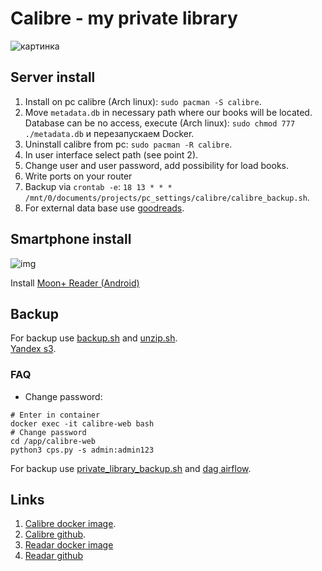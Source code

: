 # Calibre - my private library
![картинка](./img/main.png)

## Server install
1. Install on pc calibre (Arch linux): `sudo pacman -S calibre`.
1. Move `metadata.db` in necessary path where our books will be located. Database can be no access, execute (Arch linux): `sudo chmod 777 ./metadata.db` и перезапускаем Docker.
1. Uninstall calibre from pc: `sudo pacman -R calibre`.
1. In user interface select path (see point 2).
1. Change user and user password, add possibility for load books.
1. Write ports on your router
1. Backup via `crontab -e`: `18 13 * * * /mnt/0/documents/projects/pc_settings/calibre/calibre_backup.sh`.
1. For external data base use [goodreads](https://www.goodreads.com).

## Smartphone install
![img](https://play-lh.googleusercontent.com/DSZo9j5cd46iHJNg1WvqQUfxdOiufs4LEnKuwmiY4wzYS-enODO4pYQOEc9auExxkQ=w240-h480)

Install [Moon+ Reader (Android)](https://play.google.com/store/apps/details?id=com.flyersoft.moonreader&hl=ru&gl=US)

## Backup
For backup use [backup.sh](./backup.sh) and [unzip.sh](./unzip.sh).<br>
[Yandex s3](https://cloud.yandex.ru/docs/storage/tools/s3fs).

### FAQ
* Change password:
```
# Enter in container
docker exec -it calibre-web bash
# Change password
cd /app/calibre-web
python3 cps.py -s admin:admin123
```
For backup use [private_library_backup.sh](./private_library_backup.sh) and [dag airflow](https://github.com/VolokzhaninVadim/airflow/blob/main/dags/backup_s3.py).

## Links
1. [Calibre docker image](https://docs.linuxserver.io/images/docker-calibre-web).
1. [Calibre github](https://github.com/janeczku/calibre-web).
1. [Readar docker image](https://hub.docker.com/r/hotio/readarr)
1. [Readar github](https://github.com/hotio/readarr)
